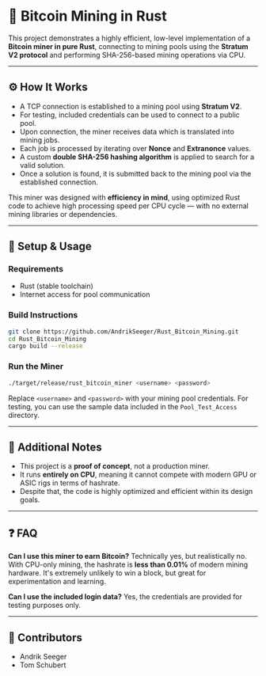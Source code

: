 <!-- Copyright Andrik Seeger 2022 -->

# 🦀 Bitcoin Mining in Rust

This project demonstrates a highly efficient, low-level implementation of a **Bitcoin miner in pure Rust**, connecting to mining pools using the **Stratum V2 protocol** and performing SHA-256-based mining operations via CPU.

---

## ⚙️ How It Works

* A TCP connection is established to a mining pool using **Stratum V2**.
* For testing, included credentials can be used to connect to a public pool.
* Upon connection, the miner receives data which is translated into mining jobs.
* Each job is processed by iterating over **Nonce** and **Extranonce** values.
* A custom **double SHA-256 hashing algorithm** is applied to search for a valid solution.
* Once a solution is found, it is submitted back to the mining pool via the established connection.

This miner was designed with **efficiency in mind**, using optimized Rust code to achieve high processing speed per CPU cycle — with no external mining libraries or dependencies.

---

## 🚀 Setup & Usage

### Requirements

* Rust (stable toolchain)
* Internet access for pool communication

### Build Instructions

```bash
git clone https://github.com/AndrikSeeger/Rust_Bitcoin_Mining.git
cd Rust_Bitcoin_Mining
cargo build --release
```

### Run the Miner

```bash
./target/release/rust_bitcoin_miner <username> <password>
```

Replace `<username>` and `<password>` with your mining pool credentials.
For testing, you can use the sample data included in the `Pool_Test_Access` directory.

---

## 📌 Additional Notes

* This project is a **proof of concept**, not a production miner.
* It runs **entirely on CPU**, meaning it cannot compete with modern GPU or ASIC rigs in terms of hashrate.
* Despite that, the code is highly optimized and efficient within its design goals.

---

## ❓ FAQ

**Can I use this miner to earn Bitcoin?**
Technically yes, but realistically no. With CPU-only mining, the hashrate is **less than 0.01%** of modern mining hardware. It's extremely unlikely to win a block, but great for experimentation and learning.

**Can I use the included login data?**
Yes, the credentials are provided for testing purposes only.

---

## 👥 Contributors

* Andrik Seeger
* Tom Schubert
